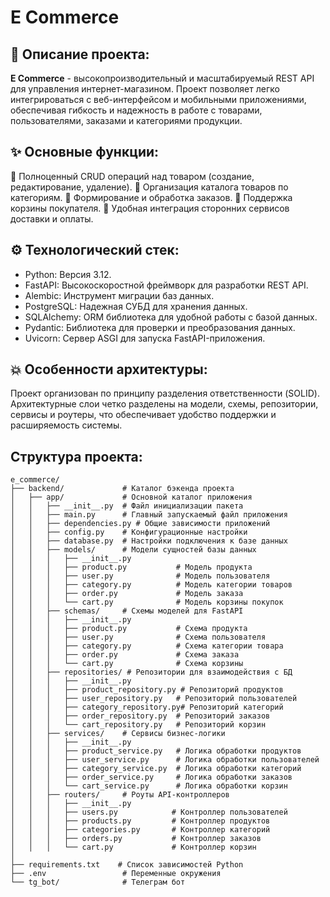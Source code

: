 # E Commerce
## 📝 Описание проекта:
**E Commerce** - высокопроизводительный и масштабируемый REST API для управления интернет-магазином. Проект позволяет легко интегрироваться с веб-интерфейсом и мобильными приложениями, обеспечивая гибкость и надежность в работе с товарами, пользователями, заказами и категориями продукции.
## ✨ Основные функции:
📌 Полноценный CRUD операций над товаром (создание, редактирование, удаление).
📌 Организация каталога товаров по категориям.
📌 Формирование и обработка заказов.
📌 Поддержка корзины покупателя.
📌 Удобная интеграция сторонних сервисов доставки и оплаты.
## ⚙️ Технологический стек:
- Python: Версия 3.12.
- FastAPI: Высокоскоростной фреймворк для разработки REST API.
- Alembic: Инструмент миграции баз данных.
- PostgreSQL: Надежная СУБД для хранения данных.
- SQLAlchemy: ORM библиотека для удобной работы с базой данных.
- Pydantic: Библиотека для проверки и преобразования данных.
- Uvicorn: Сервер ASGI для запуска FastAPI-приложения.

## 💥 Особенности архитектуры:
Проект организован по принципу разделения ответственности (SOLID). Архитектурные слои четко разделены на модели, схемы, репозитории, сервисы и роутеры, что обеспечивает удобство поддержки и расширяемость системы.
## Структура проекта:
```
e_commerce/
├── backend/             # Каталог бэкенда проекта
│   ├── app/             # Основной каталог приложения
│   │   ├── __init__.py  # Файл инициализации пакета
│   │   ├── main.py      # Главный запускаемый файл приложения
│   │   ├── dependencies.py # Общие зависимости приложений
│   │   ├── config.py    # Конфигурационные настройки
│   │   ├── database.py  # Настройки подключения к базе данных
│   │   ├── models/      # Модели сущностей базы данных
│   │   │   ├── __init__.py
│   │   │   ├── product.py           # Модель продукта
│   │   │   ├── user.py              # Модель пользователя
│   │   │   ├── category.py          # Модель категории товаров
│   │   │   ├── order.py             # Модель заказа
│   │   │   └── cart.py              # Модель корзины покупок
│   │   ├── schemas/     # Схемы моделей для FastAPI
│   │   │   ├── __init__.py
│   │   │   ├── product.py           # Схема продукта
│   │   │   ├── user.py              # Схема пользователя
│   │   │   ├── category.py          # Схема категории товара
│   │   │   ├── order.py             # Схема заказа
│   │   │   └── cart.py              # Схема корзины
│   │   ├── repositories/ # Репозитории для взаимодействия с БД
│   │   │   ├── __init__.py
│   │   │   ├── product_repository.py # Репозиторий продуктов
│   │   │   ├── user_repository.py   # Репозиторий пользователей
│   │   │   ├── category_repository.py# Репозиторий категорий
│   │   │   ├── order_repository.py  # Репозиторий заказов
│   │   │   └── cart_repository.py   # Репозиторий корзин
│   │   ├── services/    # Сервисы бизнес-логики
│   │   │   ├── __init__.py
│   │   │   ├── product_service.py   # Логика обработки продуктов
│   │   │   ├── user_service.py      # Логика обработки пользователей
│   │   │   ├── category_service.py  # Логика обработки категорий
│   │   │   ├── order_service.py     # Логика обработки заказов
│   │   │   └── cart_service.py      # Логика обработки корзин
│   │   ├── routers/     # Роуты API-контроллеров
│   │   │   ├── __init__.py
│   │   │   ├── users.py            # Контроллер пользователей
│   │   │   ├── products.py         # Контроллер продуктов
│   │   │   ├── categories.py       # Контроллер категорий
│   │   │   ├── orders.py           # Контроллер заказов
│   │   │   └── cart.py             # Контроллер корзин
│   
├── requirements.txt    # Список зависимостей Python
├── .env                 # Переменные окружения
└── tg_bot/              # Телеграм бот
```